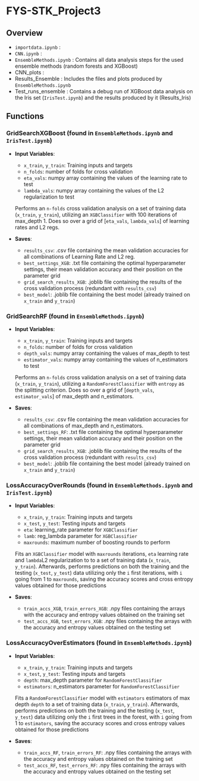 # FYS-STK_Project3
## Overview
- `importdata.ipynb`                           :  
- `CNN.ipynb`           :  
- `EnsembleMethods.ipynb` : Contains all data analysis steps for the used ensemble methods (random forests and XGBoost)
- CNN_plots    :
- Results_Ensemble   : Includes the files and plots produced by `EnsembleMethods.ipynb`
- Test_runs_ensemble : Contains a debug run of XGBoost data analysis on the Iris set (`IrisTest.ipynb`) and the results produced by it (Results_Iris)

  

## Functions
### GridSearchXGBoost (found in `EnsembleMethods.ipynb` and `IrisTest.ipynb`)
- **Input Variables**:
  - `x_train`, `y_train`: Training inputs and targets
  - `n_folds`: number of folds for cross validation
  - `eta_vals`: numpy array containing the values of the learning rate to test 
  - `lambda_vals`: numpy array containing the values of the L2 regularization to test
  
  Performs an `n-folds` cross validation analysis on a set of training data (`x_train`, `y_train`),
  utilizing an `XGBClassifier` with 100 iterations of max_depth 1. Does so over a grid of [`eta_vals`, `lambda_vals`]
  of learning rates and L2 regs. 
- **Saves**:
  - `results_csv`: .csv file containing the mean validation accuracies for all combinations of Learning Rate and L2 reg.
  - `best_settings_XGB`: .txt file containing the optimal hyperparameter settings, their mean validation accuracy and their position on the parameter grid
  - `grid_search_results_XGB`: .joblib file containing the results of the cross validation process (redundant with `results_csv`)
  - `best_model`: .joblib file containing the best model (already trained on `x_train` and `y_train`)

### GridSearchRF (found in `EnsembleMethods.ipynb`)
- **Input Variables**:
  - `x_train`, `y_train`: Training inputs and targets
  - `n_folds`: number of folds for cross validation
  - `depth_vals`: numpy array containing the values of max_depth to test 
  - `estimator_vals`: numpy array containing the values of n_estimators to test
  
  Performs an `n-folds` cross validation analysis on a set of training data (`x_train`, `y_train`),
  utilizing a `RandomForestClassifier` with `entropy` as the splitting criterion. Does so over a grid of [`depth_vals`, `estimator_vals`]
  of max_depth and n_estimators. 
- **Saves**:
  - `results_csv`: .csv file containing the mean validation accuracies for all combinations of max_depth and n_estimators.
  - `best_settings_RF`: .txt file containing the optimal hyperparameter settings, their mean validation accuracy and their position on the parameter grid
  - `grid_search_results_XGB`: .joblib file containing the results of the cross validation process (redundant with `results_csv`)
  - `best_model`: .joblib file containing the best model (already trained on `x_train` and `y_train`)

### LossAccuracyOverRounds (found in `EnsembleMethods.ipynb` and `IrisTest.ipynb`)
- **Input Variables**:
  - `x_train`, `y_train`: Training inputs and targets
  - `x_test`, `y_test`: Testing inputs and targets
  - `eta`: learning_rate parameter for `XGBClassifier` 
  - `lamb`: reg_lambda parameter for `XGBClassifier`
  - `maxrounds`: maximum number of boosting rounds to perform
  
  Fits an `XGBClassifier` model with `maxrounds` iterations, `eta` learning rate and `lambda`L2 regularization to 
  to a set of training data (`x_train`, `y_train`). Afterwards, performs predictions on both the training and the
  testing (`x_test`, `y_test`) data utilizing only the `i` first iterations, with `i` going from 1 to `maxrounds`,
  saving the accuracy scores and cross entropy values obtained for those predictions
- **Saves**:
  - `train_accs_XGB`, `train_errors_XGB`: .npy files containing the arrays with the accuracy and entropy values obtained on the training set
  - `test_accs_XGB`, `test_errors_XGB`: .npy files containing the arrays with the accuracy and entropy values obtained on the testing set

### LossAccuracyOverEstimators (found in `EnsembleMethods.ipynb`)
- **Input Variables**:
  - `x_train`, `y_train`: Training inputs and targets
  - `x_test`, `y_test`: Testing inputs and targets
  - `depth`: max_depth parameter for `RandomForestClassifier` 
  - `estimators`: n_estimators parameter for `RandomForestClassifier`
  
  Fits a `RandomForestClassifier` model with `estimators` estimators of max depth `depth` to a set of training data (`x_train`, `y_train`). 
  Afterwards, performs predictions on both the training and the testing (`x_test`, `y_test`) data utilizing only the `i` first trees in the forest, 
  with `i` going from 1 to `estimators`, saving the accuracy scores and cross entropy values obtained for those predictions
- **Saves**:
  - `train_accs_RF`, `train_errors_RF`: .npy files containing the arrays with the accuracy and entropy values obtained on the training set
  - `test_accs_RF`, `test_errors_RF`: .npy files containing the arrays with the accuracy and entropy values obtained on the testing set